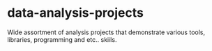 # data-analysis-projects

Wide assortment of analysis projects that demonstrate various tools, libraries, programming and etc.. skiils.
